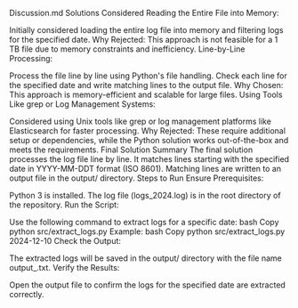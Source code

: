 Discussion.md
Solutions Considered
Reading the Entire File into Memory:

Initially considered loading the entire log file into memory and filtering logs for the specified date.
Why Rejected: This approach is not feasible for a 1 TB file due to memory constraints and inefficiency.
Line-by-Line Processing:

Process the file line by line using Python's file handling.
Check each line for the specified date and write matching lines to the output file.
Why Chosen: This approach is memory-efficient and scalable for large files.
Using Tools Like grep or Log Management Systems:

Considered using Unix tools like grep or log management platforms like Elasticsearch for faster processing.
Why Rejected: These require additional setup or dependencies, while the Python solution works out-of-the-box and meets the requirements.
Final Solution Summary
The final solution processes the log file line by line.
It matches lines starting with the specified date in YYYY-MM-DDT format (ISO 8601).
Matching lines are written to an output file in the output/ directory.
Steps to Run
Ensure Prerequisites:

Python 3 is installed.
The log file (logs_2024.log) is in the root directory of the repository.
Run the Script:

Use the following command to extract logs for a specific date:
bash
Copy
python src/extract_logs.py <YYYY-MM-DD>
Example:
bash
Copy
python src/extract_logs.py 2024-12-10
Check the Output:

The extracted logs will be saved in the output/ directory with the file name output_<YYYY-MM-DD>.txt.
Verify the Results:

Open the output file to confirm the logs for the specified date are extracted correctly.